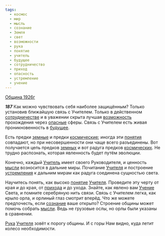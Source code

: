 ```yaml
---
tags:
  - космос
  - мир
  - мысль
  - сознание
  - Земля
  - свет
  - возможности
  - рука
  - понятие
  - учитель
  - будущее
  - сотрудничество
  - приход
  - опасность
  - устремление
  - учение
---
```


[Община 1926г](/agni/1926)

___187___
Как можно чувствовать себя наиболее защищённым? Только установив ближайшую связь с Учителем. Только в действенном [сотрудничестве](/tag/#сотрудничество) и в уважении скрыта лучшая [возможность](/tag/#возможности) прохождения через [опасные](/tag/#опасность) сферы. Связь с Учителем есть живая проникновенность в [будущее](/tag/#будущее).   

Есть предки [земные](/tag/#Земля) и предки [космические](/tag/#космос); иногда эти [понятия](/tag/#[понятие](/tag/#понятие)) совпадают, но при несовершенности они чаще всего разъединены. Вот получается цепь предков [земных](/tag/#Земля) и вот радуга предков [космических](/tag/#космос). Не трудно распознать, которая явленность будет путём эволюции.   

Конечно, каждый [Учитель](/tag/#учитель) имеет своего Руководителя, и ценность [мысли](/tag/#мысль) возносится в дальние миры. Почитание [Учителя](/tag/#учитель) и построение [устремления](/tag/#устремление) к дальним мирам как радуга соединена сущностью света.   

Научитесь понять, как высоко [понятие](/tag/#понятие) [Учителя](/tag/#учитель). Проведите эту черту от края и до края, от [прихода](/tag/#приход) и до ухода. Знайте, как явлено вам [Учение](/tag/#учение) Света, и помните серебряную нить связи. Связь с Учителем легка, как крыло орла, и орлиный глаз смотрит вперёд. Что же можете предпочесть, если [сознание](/tag/#сознание) ваше открыто? Строение общины может помочь собрать [мысли](/tag/#мысль). Ведь не грузовые ослы, но орлы были указаны в сравнении.   

[Рука](/tag/#рука) [Учителя](/tag/#учитель) зовёт к порогу общины. И с горы Нам видно, куда летит колесо необходимости.   

